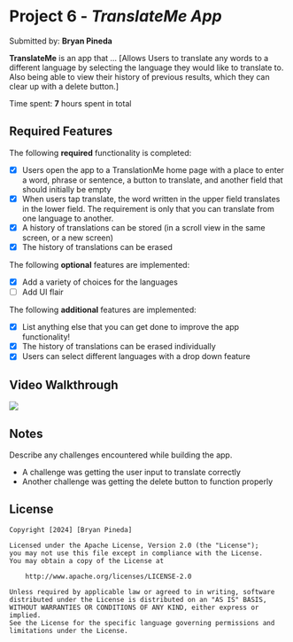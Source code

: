 # Project 6 - *TranslateMe App*

Submitted by: **Bryan Pineda**

**TranslateMe** is an app that ... [Allows Users to translate any words to a different language by selecting the language they would like to translate to. Also being able to view their history of previous results, which they can clear up with a delete button.] 

Time spent: **7** hours spent in total

## Required Features

The following **required** functionality is completed:

- [x] Users open the app to a TranslationMe home page with a place to enter a word, phrase or sentence, a button to translate, and another field that should initially be empty
- [x] When users tap translate, the word written in the upper field translates in the lower field. The requirement is only that you can translate from one language to another.
- [x] A history of translations can be stored (in a scroll view in the same screen, or a new screen)
- [x] The history of translations can be erased
 
The following **optional** features are implemented:

- [x] Add a variety of choices for the languages
- [ ] Add UI flair

The following **additional** features are implemented:

- [x] List anything else that you can get done to improve the app functionality!
- [x] The history of translations can be erased individually
- [x] Users can select different languages with a drop down feature

## Video Walkthrough
  
  <img style="max-width:300px;" src="https://cdn.loom.com/sessions/thumbnails/4f74176dd83c4f4d80e28225ff96afde-with-play.gif">
 




## Notes

Describe any challenges encountered while building the app.

- A challenge was getting the user input to translate correctly
- Another challenge was getting the delete button to function properly

## License

    Copyright [2024] [Bryan Pineda]

    Licensed under the Apache License, Version 2.0 (the "License");
    you may not use this file except in compliance with the License.
    You may obtain a copy of the License at

        http://www.apache.org/licenses/LICENSE-2.0

    Unless required by applicable law or agreed to in writing, software
    distributed under the License is distributed on an "AS IS" BASIS,
    WITHOUT WARRANTIES OR CONDITIONS OF ANY KIND, either express or implied.
    See the License for the specific language governing permissions and
    limitations under the License.
